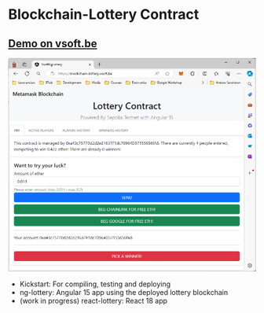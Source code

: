 # Blockchain-Lottery Contract

## [Demo on vsoft.be][BlockchainLottery]

![BlockChain-Lottery](img/lottery.png)

- Kickstart: For compiling, testing and deploying
- ng-lottery: Angular 15 app using the deployed lottery blockchain
- (work in progress) react-lottery: React 18 app

[BlockchainLottery]: https://blockchain-lottery.vsoft.be/

